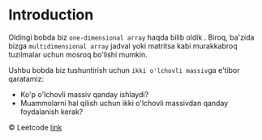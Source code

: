 # Introduction

Oldingi bobda biz `one-dimensional array` haqda bilib oldik . Biroq, ba'zida bizga `multidimensional array` jadval yoki matritsa kabi murakkabroq tuzilmalar uchun mosroq bo'lishi mumkin.

Ushbu bobda biz tushuntirish uchun `ikki o'lchovli massiv`ga e'tibor qaratamiz:

* Ko'p o'lchovli massiv qanday ishlaydi?
* Muammolarni hal qilish uchun ikki o'lchovli massivdan qanday foydalanish kerak?

© Leetcode [link](https://leetcode.com/explore/learn/card/array-and-string/202/introduction-to-2d-array/)